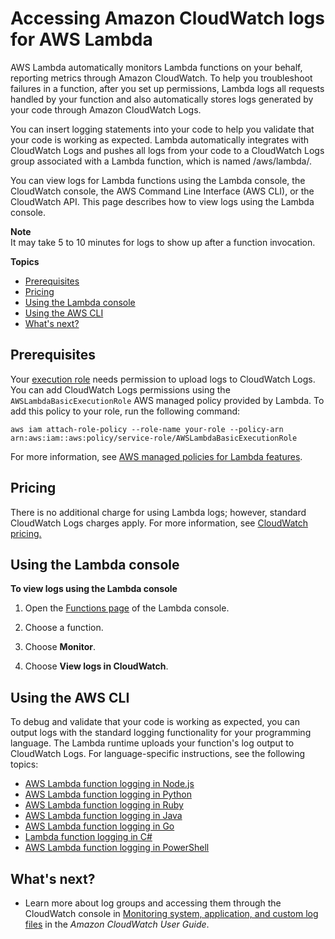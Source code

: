 # Accessing Amazon CloudWatch logs for AWS Lambda<a name="monitoring-cloudwatchlogs"></a>

AWS Lambda automatically monitors Lambda functions on your behalf, reporting metrics through Amazon CloudWatch\. To help you troubleshoot failures in a function, after you set up permissions, Lambda logs all requests handled by your function and also automatically stores logs generated by your code through Amazon CloudWatch Logs\. 

You can insert logging statements into your code to help you validate that your code is working as expected\. Lambda automatically integrates with CloudWatch Logs and pushes all logs from your code to a CloudWatch Logs group associated with a Lambda function, which is named /aws/lambda/*<function name>*\.

You can view logs for Lambda functions using the Lambda console, the CloudWatch console, the AWS Command Line Interface \(AWS CLI\), or the CloudWatch API\. This page describes how to view logs using the Lambda console\.

**Note**  
It may take 5 to 10 minutes for logs to show up after a function invocation\.

**Topics**
+ [Prerequisites](#monitoring-cloudwatchlogs-prereqs)
+ [Pricing](#monitoring-cloudwatchlogs-pricing)
+ [Using the Lambda console](#monitoring-cloudwatchlogs-console)
+ [Using the AWS CLI](#monitoring-cloudwatchlogs-cli)
+ [What's next?](#monitoring-cloudwatchlogs-next-up)

## Prerequisites<a name="monitoring-cloudwatchlogs-prereqs"></a>

Your [execution role](lambda-intro-execution-role.md) needs permission to upload logs to CloudWatch Logs\. You can add CloudWatch Logs permissions using the `AWSLambdaBasicExecutionRole` AWS managed policy provided by Lambda\. To add this policy to your role, run the following command:

```
aws iam attach-role-policy --role-name your-role --policy-arn arn:aws:iam::aws:policy/service-role/AWSLambdaBasicExecutionRole
```

For more information, see [AWS managed policies for Lambda features](lambda-intro-execution-role.md#permissions-executionrole-features)\.

## Pricing<a name="monitoring-cloudwatchlogs-pricing"></a>

There is no additional charge for using Lambda logs; however, standard CloudWatch Logs charges apply\. For more information, see [CloudWatch pricing\.](https://aws.amazon.com/cloudwatch/pricing/)

## Using the Lambda console<a name="monitoring-cloudwatchlogs-console"></a>

**To view logs using the Lambda console**

1. Open the [Functions page](https://console.aws.amazon.com/lambda/home#/functions) of the Lambda console\.

1. Choose a function\.

1. Choose **Monitor**\.

1. Choose **View logs in CloudWatch**\.

## Using the AWS CLI<a name="monitoring-cloudwatchlogs-cli"></a>

To debug and validate that your code is working as expected, you can output logs with the standard logging functionality for your programming language\. The Lambda runtime uploads your function's log output to CloudWatch Logs\. For language\-specific instructions, see the following topics:
+  [AWS Lambda function logging in Node\.js](nodejs-logging.md) 
+  [AWS Lambda function logging in Python](python-logging.md) 
+  [AWS Lambda function logging in Ruby](ruby-logging.md) 
+  [AWS Lambda function logging in Java](java-logging.md) 
+  [AWS Lambda function logging in Go](golang-logging.md) 
+  [Lambda function logging in C\#](csharp-logging.md) 
+  [AWS Lambda function logging in PowerShell](powershell-logging.md) 

## What's next?<a name="monitoring-cloudwatchlogs-next-up"></a>
+ Learn more about log groups and accessing them through the CloudWatch console in [Monitoring system, application, and custom log files](https://docs.aws.amazon.com/AmazonCloudWatch/latest/DeveloperGuide/WhatIsCloudWatchLogs.html) in the *Amazon CloudWatch User Guide*\.